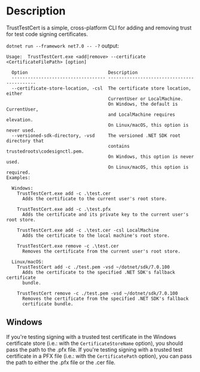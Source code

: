 # Description

TrustTestCert is a simple, cross-platform CLI for adding and removing trust for test code signing certificates.

`dotnet run --framework net7.0 -- -?` output:

```text
Usage:  TrustTestCert.exe <add|remove> --certificate <CertificateFilePath> [option]

  Option                              Description
  ----------------------------------- -------------------------------------------
  --certificate-store-location, -csl  The certificate store location, either
                                      CurrentUser or LocalMachine.
                                      On Windows, the default is CurrentUser,
                                      and LocalMachine requires elevation.
                                      On Linux/macOS, this option is never used.
  --versioned-sdk-directory, -vsd     The versioned .NET SDK root directory that 
                                      contains trustedroots\codesignctl.pem.
                                      On Windows, this option is never used.
                                      On Linux/macOS, this option is required.
Examples:

  Windows:
    TrustTestCert.exe add -c .\test.cer
      Adds the certificate to the current user's root store.

    TrustTestCert.exe add -c .\test.pfx
      Adds the certificate and its private key to the current user's root store.

    TrustTestCert.exe add -c .\test.cer -csl LocalMachine
      Adds the certificate to the local machine's root store.

    TrustTestCert.exe remove -c .\test.cer
      Removes the certificate from the current user's root store.

  Linux/macOS:
    TrustTestCert add -c ./test.pem -vsd ~/dotnet/sdk/7.0.100
      Adds the certificate to the specified .NET SDK's fallback certificate 
      bundle.

    TrustTestCert remove -c ./test.pem -vsd ~/dotnet/sdk/7.0.100
      Removes the certificate from the specified .NET SDK's fallback 
      certificate bundle.
```

## Windows

If you're testing signing with a trusted test certificate in the Windows certificate store (i.e.:  with the `CertificateStoreName` option), you should pass the path to the .pfx file.  If you're testing signing with a trusted test certificate in a PFX file (i.e.:  with the `CertificatePath` option), you can pass the path to either the .pfx file or the .cer file.